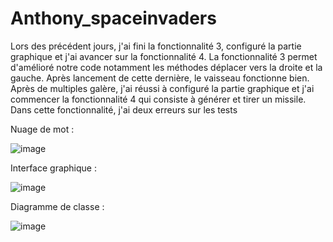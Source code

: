 # Anthony_spaceinvaders
Lors des précédent jours,  j'ai fini la fonctionnalité 3,  configuré la partie graphique et j'ai avancer sur la fonctionnalité 4. La fonctionnalité 3 permet d'amélioré notre code notamment les méthodes déplacer vers la droite et la gauche. Après lancement de cette dernière, le vaisseau fonctionne bien.
Après de multiples galère, j'ai réussi à configuré la partie graphique et j'ai commencer la fonctionnalité 4 qui consiste à générer et tirer un missile. Dans cette fonctionnalité, j'ai deux erreurs sur les tests

Nuage de mot :

![image](https://user-images.githubusercontent.com/80528503/119950415-1b130700-bf9b-11eb-9237-20ed834c2560.png)

Interface graphique : 

![image](https://user-images.githubusercontent.com/80528503/119950689-64fbed00-bf9b-11eb-8fb8-47898044e195.png)

Diagramme de classe : 

![image](https://user-images.githubusercontent.com/80528503/119951599-68dc3f00-bf9c-11eb-8c07-87fa8ed78559.png)
